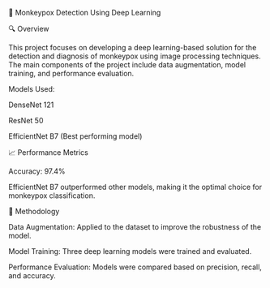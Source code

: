 🦠 Monkeypox Detection Using Deep Learning

🔍 Overview

This project focuses on developing a deep learning-based solution for the detection and diagnosis of monkeypox using image processing techniques. The main components of the project include data augmentation, model training, and performance evaluation.

Models Used:

DenseNet 121

ResNet 50

EfficientNet B7 (Best performing model)

📈 Performance Metrics

Accuracy: 97.4%

EfficientNet B7 outperformed other models, making it the optimal choice for monkeypox classification.

🧪 Methodology

Data Augmentation: Applied to the dataset to improve the robustness of the model.

Model Training: Three deep learning models were trained and evaluated.

Performance Evaluation: Models were compared based on precision, recall, and accuracy.
